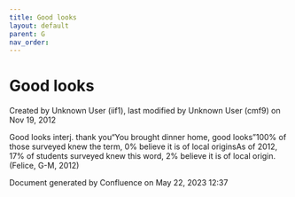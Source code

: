```yaml
---
title: Good looks
layout: default
parent: G
nav_order:
---
```


# Good looks

Created by  Unknown User (iif1), last modified by  Unknown User (cmf9) on Nov 19, 2012

Good looks interj. thank you“You brought dinner home, good looks”100% of those surveyed knew the term, 0% believe it is of local originsAs of 2012, 17% of students surveyed knew this word, 2% believe it is of local origin.(Felice, G-M, 2012)

Document generated by Confluence on May 22, 2023 12:37


